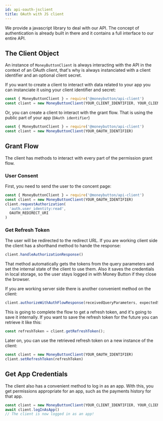 ```yaml
---
id: api-oauth-jsclient
title: OAuth with JS client
---
```


We provide a javascript library to deal with our API. The concept of authentication is already built in there and
it contains a full interface to our entire API.

## The Client Object

An instance of `MoneyButtonClient` is always interacting with the API in the context of an OAuth client, that's
why is always instanciated with a client identifier and an optional client secret.

If you want to create a client to interact with data related to your app you can instanciate it using
your client identifier and secret:

``` javascript
const { MoneyButtonClient } = require('@moneybutton/api-client')
const client = new MoneyButtonClient(YOUR_CLIENT_IDENTIFIER, YOUR_CLIENT_SECRET)
```

Or, you can create a client to interact with the grant flow. That is using the public part of your app (`OAuth identifier`)

``` javascript
const { MoneyButtonClient } = require('@moneybutton/api-client')
const client = new MoneyButtonClient(YOUR_OAUTH_IDENTIFIER)
```

## Grant Flow

The client has methods to interact with every part of the permission grant flow.

### User Consent

First, you need to send the user to the concent page:

``` javascript
const { MoneyButtonClient } = require('@moneybutton/api-client')
const client = new MoneyButtonClient(YOUR_OAUTH_IDENTIFIER)
client.requestAuthorization(
  'auth.user_identity:read',
  OAUTH_REDIRECT_URI
)
```

### Get Refresh Token

The user will be redirected to the redirect URL. If you are working client side
the client has a shorthand method to hande the response:

``` javascript
client.handleAuthorizationResponse()
```

That method automatically gets the tokens from the query parameters and set the internal
state of the client to use them. Also it saves the credentials in local storage, so the
user stays logged in with Money Button if they close the browser.

If you are working server side there is another convenient method on the client:

``` javascript
client.authorizeWithAuthFlowResponse(receivedQueryParameters, expectedStateValue)
```

This is going to complete the flow to get a refresh token, and it's going to save it internally.
If you want to save the refresh token for the future you can retrieve it like this:

``` javascript
const refreshToken = client.getRefreshToken();
```

Later on, you can use the retrieved refresh token on a new instance of the client:

``` javascript
const client = new MoneyButtonClient(YOUR_OAUTH_IDENTIFIER)
client.setRefreshToken(refreshToken)
```


## Get App Credentials

The client also has a convenient method to log in as an app. With this, you get permissions appropriate for an app, such as the payments history for that app.

``` javascript
const client = new MoneyButtonClient(YOUR_CLIENT_IDENTIFIER, YOUR_CLIENT_SECRET)
await client.logInAsApp()
// The client is now logged in as an app!
```

